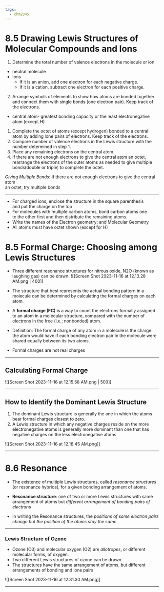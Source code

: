 ```yaml
---
tags:
  - chm2045
---
```



# 8.5 Drawing Lewis Structures of Molecular Compounds and Ions

1. Determine the total number of valence electrons in the molecule or ion.  
- neutral molecule  
- Ions  
	- If it is an anion, add one electron for each negative charge.  
	- If it is a cation, subtract one electron for each positive charge.  

2. Arrange symbols of elements to show how atoms are bonded together and connect them with  single bonds (one electron pair). Keep track of the electrons.  
- central atom- greatest bonding capacity or the least electronegative atom (except H)  

1. Complete the octet of atoms (except hydrogen) bonded to a central atom by adding lone pairs of electrons. Keep track of the electrons.  
2. Compare number of valence electrons in the Lewis structure with the number determined in step 1.  
3. Place any remaining electrons on the central atom.  
4. If there are not enough electrons to give the central atom an octet, rearrange the electrons of  the outer atoms as needed to give multiple bonds(double or triple) to complete the octet.

_Giving Multiple Bonds_: If there are not enough electrons to give the central atom  
an octet, try multiple bonds

---
- For charged ions, enclose the structure in the square parenthesis  
and put the charge on the top  
- For molecules with multiple carbon atoms, bond carbon atoms one  
to the other first and then distribute the remaining atoms.  
- Write the names of the Electron geometry; and Molecular Geometry  
- All atoms must have octet shown (except for H)

# 8.5 Formal Charge: Choosing among Lewis Structures

- Three different resonance structures for nitrous oxide, N2O (known as laughing gas) can be drawn.
![[Screen Shot 2023-11-16 at 12.13.28 AM.png | 400]]

- The structure that best represents the actual bonding pattern in a molecule can be determined by calculating the formal charges on each atom.  
- A **formal charge (FC)** is a way to count the electrons formally assigned to an atom in a molecular structure, compared with the number of electrons in the free (i.e.; nonbonded) atom.  
- Definition: The formal charge of any atom in a molecule is the charge the atom would have if each bonding electron pair in the molecule were shared equally between its two atoms.  
- Formal charges are not real charges

---
## Calculating Formal Charge


![[Screen Shot 2023-11-16 at 12.15.58 AM.png |  500]]

___
## How to Identify the Dominant Lewis Structure  
1) The dominant Lewis structure is generally the one in which the atoms bear formal charges closest to zero.  
2) A Lewis structure in which any negative charges reside on the more electronegative atoms is generally more dominant than one that has negative charges on the less electronegative atoms

![[Screen Shot 2023-11-16 at 12.18.45 AM.png]]

---

# 8.6 Resonance

- The existence of multiple Lewis structures, called _resonance structures_ (or resonance hybrids), for a given bonding arrangement of atoms.  

- **Resonance structure**: one of two or more Lewis structures with same arrangement of atoms but _different arrangement of bonding pairs of electrons_  
- In writing the Resonance structures, the _positions of some electron pairs change but the position of the atoms stay the same_

---

### Lewis Structure of Ozone  

- Ozone (O3) and molecular oxygen (O2) are _allotropes_, or different molecular forms, of oxygen.  
- Two different Lewis structures of ozone can be drawn.  
- The structures have the same arrangement of atoms, but different arrangements of bonding and lone pairs

![[Screen Shot 2023-11-16 at 12.31.30 AM.png]]

---

